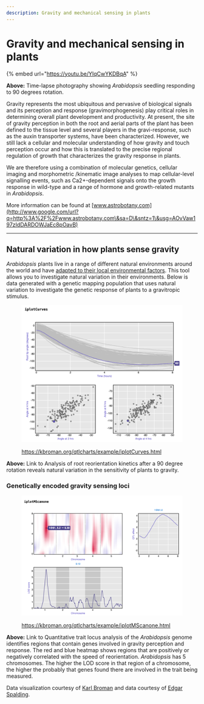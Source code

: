 ```yaml
---
description: Gravity and mechanical sensing in plants
---
```


# Gravity and mechanical sensing in plants

{% embed url="https://youtu.be/YIqCwYKDBqA" %}

**Above:** Time-lapse photography showing _Arabidopsis_ seedling responding to 90 degrees rotation.

Gravity represents the most ubiquitous and pervasive of biological signals and its perception and response (gravimorphogenesis) play critical roles in determining overall plant development and productivity. At present, the site of gravity perception in both the root and aerial parts of the plant has been defined to the tissue level and several players in the gravi-response, such as the auxin transporter systems, have been characterized. However, we still lack a cellular and molecular understanding of how gravity and touch perception occur and how this is translated to the precise regional regulation of growth that characterizes the gravity response in plants.

We are therefore using a combination of molecular genetics, cellular imaging and morphometric /kinematic image analyses to map cellular-level signalling events, such as Ca2+-dependent signals onto the growth response in wild-type and a range of hormone and growth-related mutants in _Arabidopsis_.

More information can be found at [www.astrobotany.com](http://www.google.com/url?q=http%3A%2F%2Fwww.astrobotany.com\&sa=D\&sntz=1\&usg=AOvVaw197zIdDARDOWJaEc8pOavB)



***



## Natural variation in how plants sense gravity <a href="#h.p_7frxsloizg7p_l" id="h.p_7frxsloizg7p_l"></a>

_Arabidopsis_ plants live in a range of different natural environments around the world and have [adapted to their local environmental factors](https://www.google.com/url?q=https%3A%2F%2Frstudio.aws.science.psu.edu%3A3838%2Faaf11%2FAraCLIM%2F\&sa=D\&sntz=1\&usg=AOvVaw2z7L9ztVmKiS0c-zjEqJCj). This tool allows you to investigate natural variation in their environments. Below is data generated with a genetic mapping population that uses natural variation to investigate the genetic response of plants to a gravitropic stimulus.



<figure><img src="../.gitbook/assets/image.png" alt=""><figcaption><p><a href="https://kbroman.org/qtlcharts/example/iplotCurves.html">https://kbroman.org/qtlcharts/example/iplotCurves.html</a></p></figcaption></figure>

**Above:** Link to  Analysis of root reorientation kinetics after a 90 degree rotation reveals natural variation in the sensitivity of plants to gravity.



### Genetically encoded gravity sensing loci <a href="#h.p_0_tle0lzaqzl_l" id="h.p_0_tle0lzaqzl_l"></a>

<figure><img src="../.gitbook/assets/image (1).png" alt=""><figcaption><p><a href="https://kbroman.org/qtlcharts/example/iplotMScanone.html">https://kbroman.org/qtlcharts/example/iplotMScanone.html</a></p></figcaption></figure>

**Above:** Link to Quantitative trait locus analysis of the _Arabidopsis_ genome identifies regions that contain genes involved in gravity perception and response. The red and blue heatmap shows regions that are positively or negatively correlated with the speed of reorientation. _Arabidopsis_ has 5 chromosomes. The higher the LOD score in that region of a chromosome, the higher the probably that genes found there are involved in the trait being measured.



Data visualization courtesy of [Karl Broman](https://www.google.com/url?q=https%3A%2F%2Fkbroman.org%2Fqtlcharts%2Fexample%2FiplotCurves.html\&sa=D\&sntz=1\&usg=AOvVaw31f8DzE48wCQ731Dq8G-ZH) and data courtesy of [Edgar Spalding](https://www.google.com/url?q=https%3A%2F%2Fspalding.botany.wisc.edu%2F\&sa=D\&sntz=1\&usg=AOvVaw2QKuj5JGlodORceQdiHAda).



&#x20;
